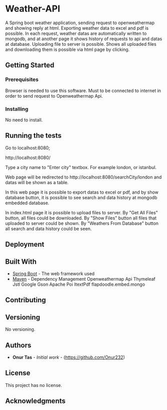 # Weather-API
A Spring boot weather application, sending request to openweathermap and showing reply at html.
Exporting weather data to excel and pdf is possible. In each request, weather datas are automatically written to mongodb, and at another page it shows history of requests to api and datas at database.
Uploading file to server is possible. Shows all uploaded files and downloading them is possible via html page by clicking.


## Getting Started



### Prerequisites

Browser is needed to use this software.
Must to be connected to internet in order to send request to Openweathermap Api. 


### Installing

No need to install. 

## Running the tests 


Go to localhost:8080;

http://localhost:8080/

Type a city name to "Enter city" textbox. For example london, or istanbul.

Web page will be redirected to http://localhost:8080/searchCity/london and datas will be shown as a table.

In this web page it is possible to export datas to excel or pdf, and by show database button, it is possible to see search and data history at mongodb embedded database.

In index.html page it is possible to upload files to server. By "Get All Files" button, all files could be downloaded.
By "Show Files" button all files that uploaded to server could be shown.
By "Weathers From Database" button all search and data history could be seen.


## Deployment



## Built With

* [Spring Boot](https://projects.spring.io/spring-boot/) - The web framework used
* [Maven](https://maven.apache.org/) - Dependency Management
Openweathermap Api
Thymeleaf
Jstl
Google Gson
Apache Poi
ItextPdf
flapdoodle.embed.mongo


## Contributing


## Versioning

No versioning.

## Authors

* **Onur Tas** - *Initial work* - (https://github.com/Onur232)


## License

This project has no license.

## Acknowledgments


